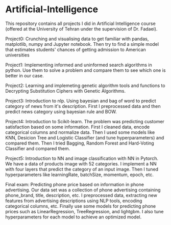 # Artificial-Intelligence
This repository contains all projects I did in Artificial Intelligence course (offered at the University of Tehran under the supervision of Dr. Fadaei). 

Project0: Crunching and visualising data to get familiar with pandas, matplotlib, numpy and Jupyter notebook. Then try to find a simple model that estimates students' chances of getting admission to American universities

Project1: Implementing informed and uninformed search algorithms in python. Use them to solve a problem and compare them to see which one is better in our case.

Project2: Learning and implemeting genetic algorithm tools and functions to Decrypting Substitution Ciphers with Genetic Algorithms.

Project3: Introduction to nlp. Using bayesian and bag of word to predict category of news from it's description. First I preprocessed data and then predict news category using bayesian rule and BOW.

Project4: Introduction to Scikit-learn. The problem was predicting customer satisfaction based on some information. First I cleaned data, encode categorical columns and normalize data.
Then I used some models like KNN, Desicion Tree and Logistic Classifier (and tune hyperparameters) and compared them. Then I tried Bagging, Random Forest and Hard-Voting Classifier and compared them.

Project5: Introduction to NN and image classification with NN in Pytorch. We have a data of products image with 52 categories. I implement a NN with four layers that predict the category of an input image. Then I tuned hyperparameters like learningRate, batchSize, momentum, epoch, etc.

Final exam: Predicting phone price based on information in phone advertising. Our data set was a collection of phone advertising containing phone_brand, title, description, etc. I preprocessed data, extracting new features from advertising descriptions using NLP tools, encoding categorical columns, etc. Finally use some models for predicting phone prices such as LinearRegression, TreeRegression, and lightgbm. I also tune hyperparameters for each model to achieve an optimized model.
